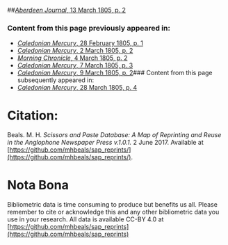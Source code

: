 ##[*Aberdeen Journal*, 13 March 1805, p. 2](https://mhbeals.github.io/sap_html/Aberdeen-Journal/Aberdeen-Journal-13-March-1805-p-2)

### Content from this page previously appeared in:
+ [*Caledonian Mercury*, 28 February 1805, p. 1](https://mhbeals.github.io/sap_html/Caledonian-Mercury/Caledonian-Mercury-28-February-1805-p-1)
+ [*Caledonian Mercury*, 2 March 1805, p. 2](https://mhbeals.github.io/sap_html/Caledonian-Mercury/Caledonian-Mercury-2-March-1805-p-2)
+ [*Morning Chronicle*, 4 March 1805, p. 2](https://mhbeals.github.io/sap_html/Morning-Chronicle/Morning-Chronicle-4-March-1805-p-2)
+ [*Caledonian Mercury*, 7 March 1805, p. 3](https://mhbeals.github.io/sap_html/Caledonian-Mercury/Caledonian-Mercury-7-March-1805-p-3)
+ [*Caledonian Mercury*, 9 March 1805, p. 2](https://mhbeals.github.io/sap_html/Caledonian-Mercury/Caledonian-Mercury-9-March-1805-p-2)### Content from this page subsequently appeared in:
+ [*Caledonian Mercury*, 28 March 1805, p. 4](https://mhbeals.github.io/sap_html/Caledonian-Mercury/Caledonian-Mercury-28-March-1805-p-4)
                    
# Citation: 

Beals. M. H. *Scissors and Paste Database: A Map of Reprinting and Reuse in the Anglophone Newspaper Press v.1.0.1.* 2 June 2017. Available at [https://github.com/mhbeals/sap_reprints/](https://github.com/mhbeals/sap_reprints/). 
                    
# Nota Bona

Bibliometric data is time consuming to produce but benefits us all. Please remember to cite or acknowledge this and any other bibliometric data you use in your research. All data is available CC-BY 4.0 at [https://github.com/mhbeals/sap_reprints](https://github.com/mhbeals/sap_reprints)